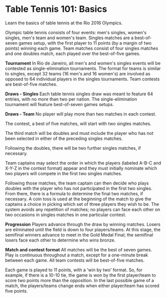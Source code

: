 Table Tennis 101: Basics
========================

Learn the basics of table tennis at the Rio 2016 Olympics.

Olympic table tennis consists of four events: men's singles, women's singles, men's team and women's team. Singles matches are a best-of-seven games setup, with the first player to 11 points (by a margin of two points) winning each game. Team matches consist of four singles matches and one doubles match, each played over the best-of-five games.

**Tournament**
In Rio de Janeiro, all men's and women's singles events will be contested as single-elimination tournaments. The format for teams is similar to singles, except 32 teams (16 men's and 16 women's) are involved as opposed to 64 individual players in the singles tournaments. Team contests are best-of-five matches.

**Draws - Singles**
Each table tennis singles draw was meant to feature 64 entries, with no more than two per nation. The single-elimination tournament will feature best-of-seven games setups.

**Draws - Team**
No player will play more than two matches in each contest.

The contest, a best of five matches, will start with two singles matches.

The third match will be doubles and must include the player who has not been selected in either of the preceding singles matches.

Following the doubles, there will be two further singles matches, if necessary.

Team captains may select the order in which the players (labeled A-B-C and X-Y-Z in the contest format) appear and they must initially nominate which two players will compete in the first two singles matches.

Following those matches, the team captain can then decide who plays doubles with the player who has not participated in the first two singles. From there, there is a formula to determine the final two matches, if necessary. A coin toss is used at the beginning of the match to give the captains a choice in picking which set of three players they wish to be. The system avoids any repetition of matches; no players can face each other on two occasions in singles matches in one particular contest.

**Progression**
Players advance through the draw by winning matches. Losers are eliminated until the field is down to four players/teams. At this stage, the semifinal winners advance to meet in the Gold Medal Final; the semifinal losers face each other to determine who wins bronze.

**Match and contest format**
All matches will be the best of seven games. Play is continuous throughout a match, except for a one-minute break between each game. All team contests will be best-of-five matches.

Each game is played to 11 points, with a 'win by two' format. So, for example, if there is a 10-10 tie, the game is won by the first player/team to score two points more than the opposition. In the last possible game of a match, the players/teams change ends when either player/team has scored five points.


